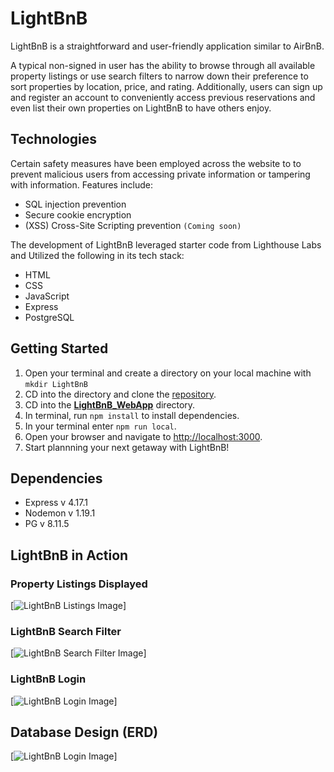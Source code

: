 # LightBnB

LightBnB is a straightforward and user-friendly application similar to AirBnB. 

A typical non-signed in user has the ability to browse through all available property listings or use search filters to narrow down their preference to sort properties by location, price, and rating. Additionally, users can sign up and register an account to conveniently access previous reservations and even list their own properties on LightBnB to have others enjoy.

## Technologies

Certain safety measures have been employed across the website to to prevent malicious users from accessing private information or tampering with information. Features include:
 - SQL injection prevention
 - Secure cookie encryption
 - (XSS) Cross-Site Scripting prevention `(Coming soon)`

The development of LightBnB leveraged starter code from Lighthouse Labs and Utilized the following in its tech stack:
 - HTML
 - CSS
 - JavaScript
 - Express
 - PostgreSQL

<!-- [Lighthouse Labs Starter Repo](https://github.com/lighthouse-labs/LightBnB_WebApp) -->

## Getting Started

1. Open your terminal and create a directory on your local machine with `mkdir LightBnB`
2. CD into the directory and clone the [repository](https://github.com/ChrisPytel/lightBnB).
2. CD into the <u><b>LightBnB_WebApp</b></u> directory.
3. In terminal, run `npm install` to install dependencies.
4. In your terminal enter `npm run local`.
5. Open your browser and navigate to [http://localhost:3000](http://localhost:3000).
6. Start plannning your next getaway with LightBnB!

## Dependencies

- Express v 4.17.1
- Nodemon v 1.19.1
- PG v 8.11.5

## LightBnB in Action

### Property Listings Displayed
[![LightBnB Listings Image](./images/img2.jpg)]
### LightBnB Search Filter
[![LightBnB Search Filter Image](./images/img1.JPG)]
### LightBnB Login
[![LightBnB Login Image](./images/img3.jpg)]

## Database Design (ERD)
[![LightBnB Login Image](./images/erd_chart.png)]